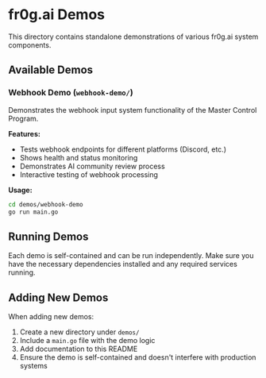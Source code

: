# fr0g.ai Demos

This directory contains standalone demonstrations of various fr0g.ai system components.

## Available Demos

### Webhook Demo (`webhook-demo/`)
Demonstrates the webhook input system functionality of the Master Control Program.

**Features:**
- Tests webhook endpoints for different platforms (Discord, etc.)
- Shows health and status monitoring
- Demonstrates AI community review process
- Interactive testing of webhook processing

**Usage:**
```bash
cd demos/webhook-demo
go run main.go
```

## Running Demos

Each demo is self-contained and can be run independently. Make sure you have the necessary dependencies installed and any required services running.

## Adding New Demos

When adding new demos:
1. Create a new directory under `demos/`
2. Include a `main.go` file with the demo logic
3. Add documentation to this README
4. Ensure the demo is self-contained and doesn't interfere with production systems
